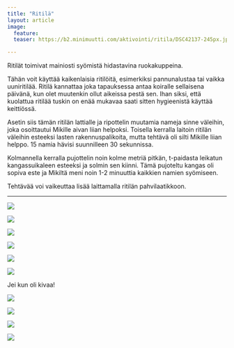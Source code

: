 ```yaml
---
title: "Ritilä"
layout: article
image:
  feature:
  teaser: https://b2.minimuutti.com/aktivointi/ritila/DSC42137-245px.jpg

---
```


Ritilät toimivat mainiosti syömistä hidastavina ruokakuppeina.

Tähän voit käyttää kaikenlaisia ritilöitä, esimerkiksi pannunalustaa tai vaikka uuniritilää. Ritilä kannattaa joka tapauksessa antaa koiralle sellaisena päivänä, kun olet muutenkin ollut aikeissa pestä sen. Ihan siksi, että kuolattua ritilää tuskin on enää mukavaa saati sitten hygieenistä käyttää keittiössä.

Asetin siis tämän ritilän lattialle ja ripottelin muutamia nameja sinne väleihin, joka osoittautui Mikille aivan liian helpoksi. Toisella kerralla laitoin ritilän väleihin esteeksi lasten rakennuspalikoita, mutta tehtävä oli silti Mikille liian helppo. 15 namia hävisi suunnilleen 30 sekunnissa.

Kolmannella kerralla pujottelin noin kolme metriä pitkän, t-paidasta leikatun kangassuikaleen esteeksi ja solmin sen kiinni. Tämä pujoteltu kangas oli sopiva este ja Mikiltä meni noin 1-2 minuuttia kaikkien namien syömiseen.

Tehtävää voi vaikeuttaa lisää laittamalla ritilän pahvilaatikkoon.

---

![](https://b2.minimuutti.com/aktivointi/ritila/DSC42137-800px.jpg)

![](https://b2.minimuutti.com/aktivointi/ritila/DSC42147-800px.jpg)

![](https://b2.minimuutti.com/aktivointi/ritila/DSC42191-800px.jpg)

![](https://b2.minimuutti.com/aktivointi/ritila/DSC42664-800px.jpg)

![](https://b2.minimuutti.com/aktivointi/ritila/DSC42724-800px.jpg)

![](https://b2.minimuutti.com/aktivointi/ritila/DSC42760-800px.jpg)

Jei kun oli kivaa!

![](https://b2.minimuutti.com/mikin-kuvat/1/DSC42767-800px.jpg)

![](https://b2.minimuutti.com/aktivointi/ritila/DSC44553-800px.jpg)

![](https://b2.minimuutti.com/aktivointi/ritila/DSC44557-800px.jpg)

![](https://b2.minimuutti.com/aktivointi/ritila/DSC44604-800px.jpg)
